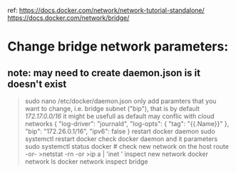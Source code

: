 ref:
https://docs.docker.com/network/network-tutorial-standalone/
https://docs.docker.com/network/bridge/ 

# Change bridge network parameters:
## note: may need to create daemon.json is it doesn't exist
>sudo nano /etc/docker/daemon.json 
only add paramters that you want to change, 
i.e. bridge subnet ("bip"), that is by default *172.17.0.0/16*
it might be usefull as default may conflic with cloud networks 
>{ 
>  "log-driver": "journald", 
>  "log-opts": { 
>    "tag": "{{.Name}}" 
>  }, 
>  "bip": "172.26.0.1/16", 
>  "ipv6": false
>} 
restart docker daemon
>sudo systemctl restart docker
check docker daemon and it parameters
>sudo systemctl status docker # 
check new network on the host
>route 
-or- >netstat -rn
-or >ip a | 'inet ' 
inspect new network
>docker network ls
>docker network inspect bridge
